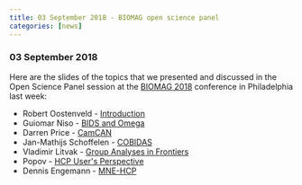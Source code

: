 ```yaml
---
title: 03 September 2018 - BIOMAG open science panel
categories: [news]
---
```


### 03 September 2018

Here are the slides of the topics that we presented and discussed in the Open Science Panel session at the [BIOMAG 2018](http://www.biomag2018.org/) conference in Philadelphia last week:

- Robert Oostenveld - [Introduction](https://www.slideshare.net/RobertOostenveld/biomag2018-robert-oostenveld-open-science-intro)
- Guiomar Niso - [BIDS and Omega](https://www.slideshare.net/JuliaGuiomarNisoGaln/guiomar-niso-biomag-2018-open-science-meg)
- Darren Price - [CamCAN](https://www.slideshare.net/RobertOostenveld/biomag2018-darren-price-camcan)
- Jan-Mathijs Schoffelen - [COBIDAS](https://www.slideshare.net/RobertOostenveld/biomag2018-janmathijs-schoffelen-cobidas)
- Vladimir Litvak - [Group Analyses in Frontiers](https://www.slideshare.net/RobertOostenveld/biomag2018-vladimir-litvak-frontiers)
- Popov - [HCP User's Perspective](https://www.slideshare.net/RobertOostenveld/biomag2018-tzvetan-popov-hcp-from-a-users-perspective)
- Dennis Engemann - [MNE-HCP](https://www.slideshare.net/RobertOostenveld/biomag2018-denis-engemann-mnehcp)
